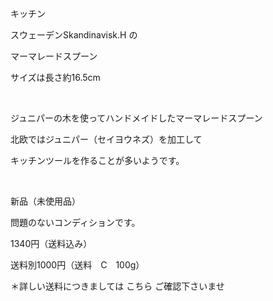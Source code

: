 <link rel="stylesheet" type="text/css" href="/assets/css/styles.css">

キッチン

スウェーデンSkandinavisk.H の

マーマレードスプーン

サイズは長さ約16.5cm

<img alt="" src="http://blog.cnobi.jp/v1/blog/user/71e35865e9e62f3f9d70420d6124d2ab/1430944625"/>  

ジュニパーの木を使ってハンドメイドしたマーマレードスプーン

北欧ではジュニパー（セイヨウネズ）を加工して

キッチンツールを作ることが多いようです。

<img alt="" src="http://blog.cnobi.jp/v1/blog/user/71e35865e9e62f3f9d70420d6124d2ab/1430944693"/> 

<img alt="" src="http://blog.cnobi.jp/v1/blog/user/71e35865e9e62f3f9d70420d6124d2ab/1430944694"/> 

新品（未使用品）

問題のないコンディションです。

1340円（送料込み）

送料別1000円（送料　C　100g）

＊詳しい送料につきましては
こちら
ご確認下さいませ